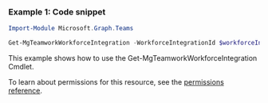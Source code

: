 ### Example 1: Code snippet

```powershellImport-Module Microsoft.Graph.Teams

Get-MgTeamworkWorkforceIntegration -WorkforceIntegrationId $workforceIntegrationId
```
This example shows how to use the Get-MgTeamworkWorkforceIntegration Cmdlet.
To learn about permissions for this resource, see the [permissions reference](/graph/permissions-reference).

